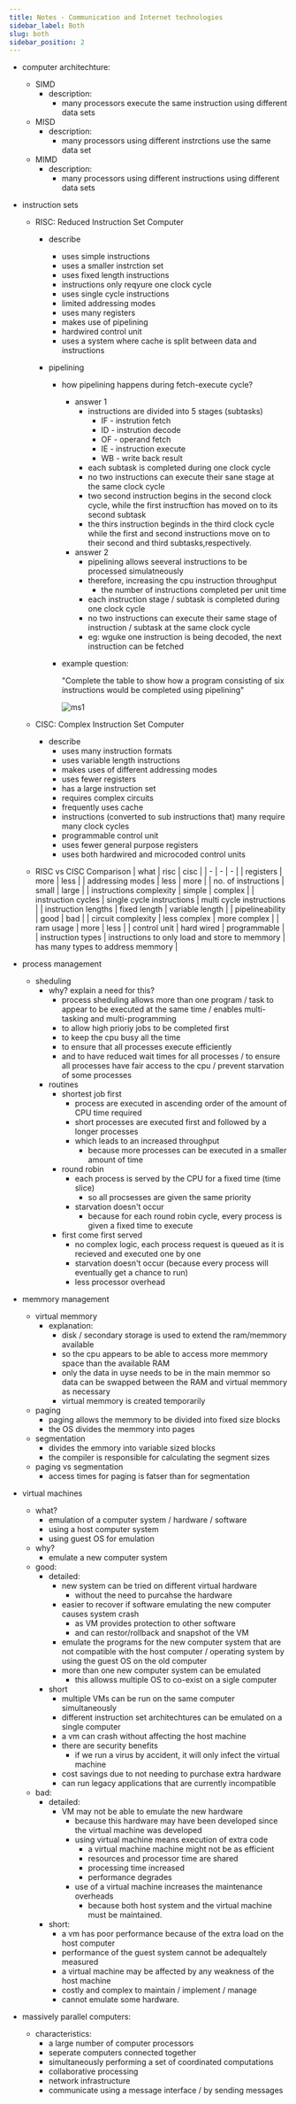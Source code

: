 ```yaml
---
title: Notes - Communication and Internet technologies
sidebar_label: Both
slug: both
sidebar_position: 2
---
```


- computer architechture:

  - SIMD
    - description:
      - many processors execute the same instruction using different data sets
  - MISD
    - description:
      - many processors using different instrctions use the same data set
  - MIMD
    - description:
      - many processors using different instructions using different data sets

- instruction sets

  - RISC: Reduced Instruction Set Computer

    - describe
      - uses simple instructions
      - uses a smaller instrction set
      - uses fixed length instructions
      - instructions only reqyure one clock cycle
      - uses single cycle instructions
      - limited addressing modes
      - uses many registers
      - makes use of pipelining
      - hardwired control unit
      - uses a system where cache is split between data and instructions
    - pipelining

      - how pipelining happens during fetch-execute cycle?
        - answer 1
          - instructions are divided into 5 stages (subtasks)
            - IF - instrution fetch
            - ID - instrution decode
            - OF - operand fetch
            - IE - instruction execute
            - WB - write back result
          - each subtask is completed during one clock cycle
          - no two instructions can execute their sane stage at the same clock cycle
          - two second instruction begins in the second clock cycle, while the first instrucftion has moved on to its second subtask
          - the thirs instruction beginds in the third clock cycle while the first and second instructions move on to their second and third subtasks,respectively.
        - answer 2
          - pipelining allows seeveral instructions to be processed simulatneously
          - therefore, increasing the cpu instruction throughput
            - the number of instructions completed per unit time
          - each instruction stage / subtask is completed during one clock cycle
          - no two instructions can execute their same stage of instruction / subtask at the same clock cycle
          - eg: wguke one instruction is being decoded, the next instruction can be fetched
      - example question:

        "Complete the table to show how a program consisting of six instructions would be completed using pipelining"

        ![ms1](images/image.png)

  - CISC: Complex Instruction Set Computer
    - describe
      - uses many instruction formats
      - uses variable length instructions
      - makes uses of different addressing modes
      - uses fewer registers
      - has a large instruction set
      - requires complex circuits
      - frequently uses cache
      - instructions (converted to sub instructions that) many require many clock cycles
      - programmable control unit
      - uses fewer general purpose registers
      - uses both hardwired and microcoded control units
  - RISC vs CISC Comparison | what | risc | cisc | | - | - | - | | registers | more | less | | addressing modes | less | more | | no. of instructions | small | large | | instructions complexity | simple | complex | | instruction cycles | single cycle instructions | multi cycle instructions | | instruction lengths | fixed length | variable length | | pipelineability | good | bad | | circuit complexity | less complex | more complex | | ram usage | more | less | | control unit | hard wired | programmable | | instruction types | instructions to only load and store to memmory | has many types to address memmory |

- process management

  - sheduling
    - why? explain a need for this?
      - process sheduling allows more than one program / task to appear to be executed at the same time / enables multi-tasking and multi-programming
      - to allow high prioriy jobs to be completed first
      - to keep the cpu busy all the time
      - to ensure that all processes execute efficiently
      - and to have reduced wait times for all processes / to ensure all processes have fair access to the cpu / prevent starvation of some processes
    - routines
      - shortest job first
        - process are executed in ascending order of the amount of CPU time required
        - short processes are executed first and followed by a longer processes
        - which leads to an increased throughput
          - because more processes can be executed in a smaller amount of time
      - round robin
        - each process is served by the CPU for a fixed time (time slice)
          - so all procsesses are given the same priority
        - starvation doesn't occur
          - because for each round robin cycle, every process is given a fixed time to execute
      - first come first served
        - no complex logic, each process request is queued as it is recieved and executed one by one
        - starvation doesn't occur (because every process will eventually get a chance to run)
        - less processor overhead

- memmory management

  - virtual memmory
    - explanation:
      - disk / secondary storage is used to extend the ram/memmory available
      - so the cpu appears to be able to access more memmory space than the available RAM
      - only the data in uyse needs to be in the main memmor so data can be swapped between the RAM and virtual memmory as necessary
      - virtual memmory is created temporarily
  - paging
    - paging allows the memmory to be divided into fixed size blocks
    - the OS divides the memmory into pages
  - segmentation
    - divides the emmory into variable sized blocks
    - the compiler is responsible for calculating the segment sizes
  - paging vs segmentation
    - access times for paging is fatser than for segmentation

- virtual machines
  - what?
    - emulation of a computer system / hardware / software
    - using a host computer system
    - using guest OS for emulation
  - why?
    - emulate a new computer system
  - good:
    - detailed:
      - new system can be tried on different virtual hardware
        - without the need to purcahse the hardware
      - easier to recover if software emulating the new computer causes system crash
        - as VM provides protection to other software
        - and can restor/rollback and snapshot of the VM
      - emulate the programs for the new computer system that are not compatible with the host computer / operating system by using the guest OS on the old computer
      - more than one new computer system can be emulated
        - this allowss multiple OS to co-exist on a sigle computer
    - short
      - multiple VMs can be run on the same computer simultaneously
      - different instruction set architechtures can be emulated on a single computer
      - a vm can crash without affecting the host machine
      - there are security benefits
        - if we run a virus by accident, it will only infect the virtual machine
      - cost savings due to not needing to purchase extra hardware
      - can run legacy applications that are currently incompatible
  - bad:
    - detailed:
      - VM may not be able to emulate the new hardware
        - because this hardware may have been developed since the virtual machine was developed
        - using virtual machine means execution of extra code
          - a virtual machine machine might not be as efficient
          - resources and processor time are shared
          - processing time increased
          - performance degrades
        - use of a virtual machine increases the maintenance overheads
          - because both host system and the virtual machine must be maintained.
    - short:
      - a vm has poor performance because of the extra load on the host computer
      - performance of the guest system cannot be adequaltely measured
      - a virtual machine may be affected by any weakness of the host machine
      - costly and complex to maintain / implement / manage
      - cannot emulate some hardware.
- massively parallel computers:
  - characteristics:
    - a large number of computer processors
    - seperate computers connected together
    - simultaneously performing a set of coordinated computations
    - collaborative processing
    - network infrastructure
    - communicate using a message interface / by sending messages
